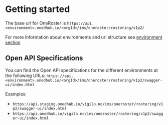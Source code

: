 # Getting started

The base url for OneRoster is
`https://api.<environment>.onedhub.io/<orgId>/ims/oneroster/rostering/v1p2/`

For more information about environments and url structure see [environment section](/onedhub/environments)

## Open API Specifications

You can find the Open API specifications for the different environments at the following URLs:
`https://api.<environment>.onedhub.io/<orgId>/ims/oneroster/rostering/v1p2/swagger-ui/index.html`

Examples:

* `https://api.staging.onedhub.io/vigilo.no/ims/oneroster/rostering/v1p2/swagger-ui/index.html`
* `https://api.onedhub.io/vigilo.no/ims/oneroster/rostering/v1p2/swagger-ui/index.html`